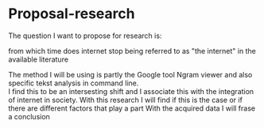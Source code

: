 # Proposal-research
The question I want to propose for research is:

from which time does internet stop being referred to as "the internet" in the available literature

The method I will be using is partly the Google tool Ngram viewer and also specific tekst analysis in command line.  
I find this to be an intersesting shift and I associate this with the integration of internet in society. 
With this research I will find if this is the case or if there are different factors that play a part 
With the acquired data I will frase a conclusion
